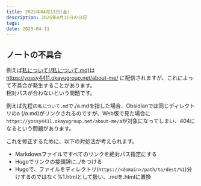 ```yaml
---
title: 2025年04月11日(金)
description: 2025年4月11日の日記
tags: 
date: 2025-04-11
---
```

## ノートの不具合
例えば[私について(/私について.md)](/私について.md)は https://yossy4411.okayugroup.net/about-me/ に配信されますが、これによって不具合が発生することがあります。  
相対パスが合わないという問題です。

例えば先程の`私について.md`で./a.mdを指した場合、Obsidianでは同じディレクトリのa (/a.md)がリンクされるのですが、Web版で見た場合に`https://yossy4411.okayugroup.net/about-me/a`が対象になってしまい、404になるという問題があります。

これを修正するために、以下の対処法が考えられます。

- Markdownファイルですべてのリンクを絶対パス指定にする
- Hugoでリンクの接頭辞に../をつける
- Hugoで、ファイルをディレクトリ(`https://<domain>/path/to/dest/%1`)分けするのではなく%1.htmlとして扱い、.mdを.htmlに置換
